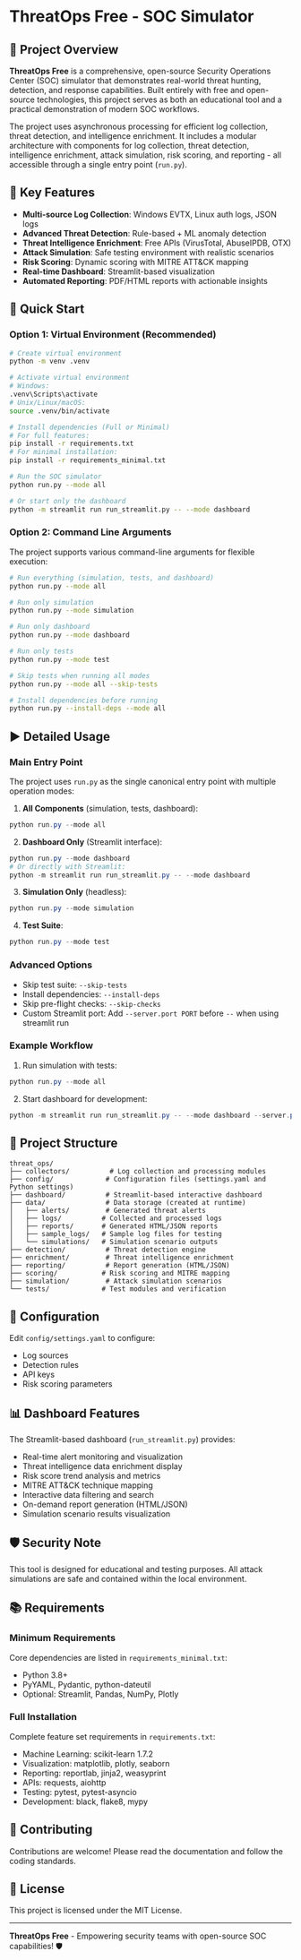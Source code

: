 # ThreatOps Free - SOC Simulator

## 🧠 Project Overview

**ThreatOps Free** is a comprehensive, open-source Security Operations Center (SOC) simulator that demonstrates real-world threat hunting, detection, and response capabilities. Built entirely with free and open-source technologies, this project serves as both an educational tool and a practical demonstration of modern SOC workflows.

The project uses asynchronous processing for efficient log collection, threat detection, and intelligence enrichment. It includes a modular architecture with components for log collection, threat detection, intelligence enrichment, attack simulation, risk scoring, and reporting - all accessible through a single entry point (`run.py`).

## 🎯 Key Features

- **Multi-source Log Collection**: Windows EVTX, Linux auth logs, JSON logs
- **Advanced Threat Detection**: Rule-based + ML anomaly detection
- **Threat Intelligence Enrichment**: Free APIs (VirusTotal, AbuseIPDB, OTX)
- **Attack Simulation**: Safe testing environment with realistic scenarios
- **Risk Scoring**: Dynamic scoring with MITRE ATT&CK mapping
- **Real-time Dashboard**: Streamlit-based visualization
- **Automated Reporting**: PDF/HTML reports with actionable insights

## 🚀 Quick Start

### Option 1: Virtual Environment (Recommended)

```bash
# Create virtual environment
python -m venv .venv

# Activate virtual environment
# Windows:
.venv\Scripts\activate
# Unix/Linux/macOS:
source .venv/bin/activate

# Install dependencies (Full or Minimal)
# For full features:
pip install -r requirements.txt
# For minimal installation:
pip install -r requirements_minimal.txt

# Run the SOC simulator
python run.py --mode all

# Or start only the dashboard
python -m streamlit run run_streamlit.py -- --mode dashboard
```

### Option 2: Command Line Arguments

The project supports various command-line arguments for flexible execution:

```bash
# Run everything (simulation, tests, and dashboard)
python run.py --mode all

# Run only simulation
python run.py --mode simulation

# Run only dashboard
python run.py --mode dashboard

# Run only tests
python run.py --mode test

# Skip tests when running all modes
python run.py --mode all --skip-tests

# Install dependencies before running
python run.py --install-deps --mode all
```

## ▶️ Detailed Usage

### Main Entry Point

The project uses `run.py` as the single canonical entry point with multiple operation modes:

1. **All Components** (simulation, tests, dashboard):
```powershell
python run.py --mode all
```

2. **Dashboard Only** (Streamlit interface):
```powershell
python run.py --mode dashboard
# Or directly with Streamlit:
python -m streamlit run run_streamlit.py -- --mode dashboard
```

3. **Simulation Only** (headless):
```powershell
python run.py --mode simulation
```

4. **Test Suite**:
```powershell
python run.py --mode test
```

### Advanced Options

- Skip test suite: `--skip-tests`
- Install dependencies: `--install-deps`
- Skip pre-flight checks: `--skip-checks`
- Custom Streamlit port: Add `--server.port PORT` before `--` when using streamlit run

### Example Workflow

1. Run simulation with tests:
```powershell
python run.py --mode all
```

2. Start dashboard for development:
```powershell
python -m streamlit run run_streamlit.py -- --mode dashboard --server.port 8502
```


## 📁 Project Structure

```
threat_ops/
├── collectors/          # Log collection and processing modules
├── config/             # Configuration files (settings.yaml and Python settings)
├── dashboard/          # Streamlit-based interactive dashboard
├── data/               # Data storage (created at runtime)
│   ├── alerts/         # Generated threat alerts
│   ├── logs/          # Collected and processed logs
│   ├── reports/       # Generated HTML/JSON reports
│   ├── sample_logs/   # Sample log files for testing
│   └── simulations/   # Simulation scenario outputs
├── detection/          # Threat detection engine
├── enrichment/         # Threat intelligence enrichment
├── reporting/          # Report generation (HTML/JSON)
├── scoring/           # Risk scoring and MITRE mapping
├── simulation/         # Attack simulation scenarios
└── tests/             # Test modules and verification
```

## 🔧 Configuration

Edit `config/settings.yaml` to configure:
- Log sources
- Detection rules
- API keys
- Risk scoring parameters

## 📊 Dashboard Features

The Streamlit-based dashboard (`run_streamlit.py`) provides:
- Real-time alert monitoring and visualization
- Threat intelligence data enrichment display
- Risk score trend analysis and metrics
- MITRE ATT&CK technique mapping
- Interactive data filtering and search
- On-demand report generation (HTML/JSON)
- Simulation scenario results visualization

## 🛡️ Security Note

This tool is designed for educational and testing purposes. All attack simulations are safe and contained within the local environment.

## 📚 Requirements

### Minimum Requirements
Core dependencies are listed in `requirements_minimal.txt`:
- Python 3.8+
- PyYAML, Pydantic, python-dateutil
- Optional: Streamlit, Pandas, NumPy, Plotly

### Full Installation
Complete feature set requirements in `requirements.txt`:
- Machine Learning: scikit-learn 1.7.2
- Visualization: matplotlib, plotly, seaborn
- Reporting: reportlab, jinja2, weasyprint
- APIs: requests, aiohttp
- Testing: pytest, pytest-asyncio
- Development: black, flake8, mypy

## 🤝 Contributing

Contributions are welcome! Please read the documentation and follow the coding standards.

## 📄 License

This project is licensed under the MIT License.

---

**ThreatOps Free** - Empowering security teams with open-source SOC capabilities! 🛡️